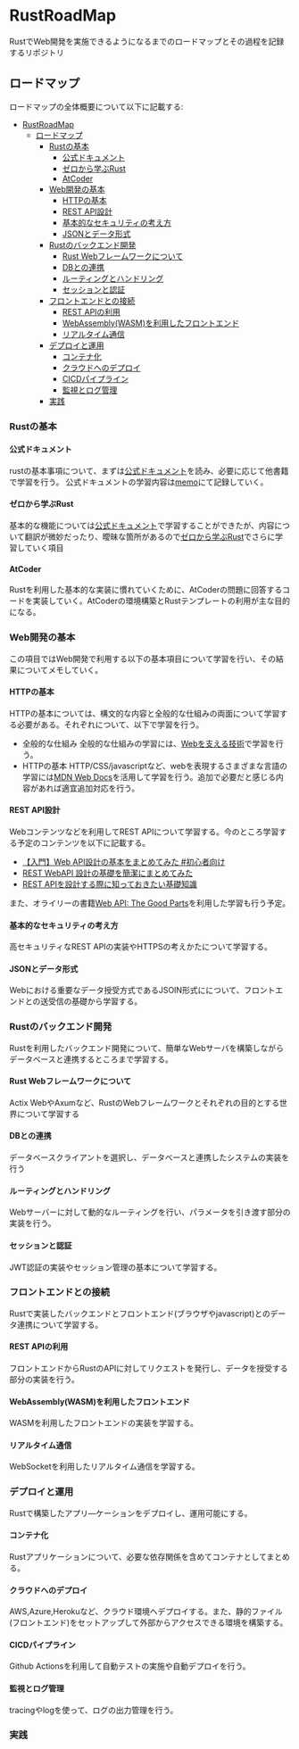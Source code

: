 # RustRoadMap

RustでWeb開発を実施できるようになるまでのロードマップとその過程を記録するリポジトリ

## ロードマップ

ロードマップの全体概要について以下に記載する:

- [RustRoadMap](#rustroadmap)
  - [ロードマップ](#ロードマップ)
    - [Rustの基本](#rustの基本)
      - [公式ドキュメント](#公式ドキュメント)
      - [ゼロから学ぶRust](#ゼロから学ぶrust)
      - [AtCoder](#atcoder)
    - [Web開発の基本](#web開発の基本)
      - [HTTPの基本](#httpの基本)
      - [REST API設計](#rest-api設計)
      - [基本的なセキュリティの考え方](#基本的なセキュリティの考え方)
      - [JSONとデータ形式](#jsonとデータ形式)
    - [Rustのバックエンド開発](#rustのバックエンド開発)
      - [Rust Webフレームワークについて](#rust-webフレームワークについて)
      - [DBとの連携](#dbとの連携)
      - [ルーティングとハンドリング](#ルーティングとハンドリング)
      - [セッションと認証](#セッションと認証)
    - [フロントエンドとの接続](#フロントエンドとの接続)
      - [REST APIの利用](#rest-apiの利用)
      - [WebAssembly(WASM)を利用したフロントエンド](#webassemblywasmを利用したフロントエンド)
      - [リアルタイム通信](#リアルタイム通信)
    - [デプロイと運用](#デプロイと運用)
      - [コンテナ化](#コンテナ化)
      - [クラウドへのデプロイ](#クラウドへのデプロイ)
      - [CICDパイプライン](#cicdパイプライン)
      - [監視とログ管理](#監視とログ管理)
    - [実践](#実践)

### Rustの基本

#### 公式ドキュメント

rustの基本事項について、まずは[公式ドキュメント](https://doc.rust-jp.rs/book-ja/)を読み、必要に応じて他書籍で学習を行う。
公式ドキュメントの学習内容は[memo](./RustTutorial//memo.md)にて記録していく。

#### ゼロから学ぶRust

基本的な機能については[公式ドキュメント](#公式ドキュメント)で学習することができたが、内容について翻訳が微妙だったり、曖昧な箇所があるので[ゼロから学ぶRust](https://bookclub.kodansha.co.jp/product?item=0000371815)でさらに学習していく項目

#### AtCoder

Rustを利用した基本的な実装に慣れていくために、AtCoderの問題に回答するコードを実装していく。AtCoderの環境構築とRustテンプレートの利用が主な目的になる。

### Web開発の基本

この項目ではWeb開発で利用する以下の基本項目について学習を行い、その結果についてメモしていく。

#### HTTPの基本

HTTPの基本については、構文的な内容と全般的な仕組みの両面について学習する必要がある。それぞれについて、以下で学習を行う。

- 全般的な仕組み
全般的な仕組みの学習には、[Webを支える技術](https://www.amazon.co.jp/Web%E3%82%92%E6%94%AF%E3%81%88%E3%82%8B%E6%8A%80%E8%A1%93-HTTP%E3%80%81URI%E3%80%81HTML%E3%80%81%E3%81%9D%E3%81%97%E3%81%A6REST-WEB-PRESS-plus/dp/4774142042)で学習を行う。
- HTTPの基本
HTTP/CSS/javascriptなど、webを表現するさまざまな言語の学習には[MDN Web Docs](https://developer.mozilla.org/ja/docs/Web)を活用して学習を行う。追加で必要だと感じる内容があれば適宜追加対応を行う。

#### REST API設計

Webコンテンツなどを利用してREST APIについて学習する。今のところ学習する予定のコンテンツを以下に記載する。

- [【入門】Web API設計の基本をまとめてみた #初心者向け](https://qiita.com/kbkb_k/items/6282fe7ea383276665f2?utm_source=chatgpt.com)
- [REST WebAPI 設計の基礎を簡潔にまとめてみた](https://qiita.com/yuuu1654/items/ce1199f047b9cbc41f9a?utm_source=chatgpt.com)
- [REST APIを設計する際に知っておきたい基礎知識](https://serverless.co.jp/blog/6zp8gbrwmsu/?utm_source=chatgpt.com)

また、オライリーの書籍[Web API: The Good Parts](https://www.oreilly.co.jp/books/9784873116860/)を利用した学習も行う予定。

#### 基本的なセキュリティの考え方

高セキュリティなREST APIの実装やHTTPSの考えかたについて学習する。

#### JSONとデータ形式

Webにおける重要なデータ授受方式であるJSOIN形式にについて、フロントエンドとの送受信の基礎から学習する。

### Rustのバックエンド開発

Rustを利用したバックエンド開発について、簡単なWebサーバを構築しながらデータベースと連携するところまで学習する。

#### Rust Webフレームワークについて

Actix WebやAxumなど、RustのWebフレームワークとそれぞれの目的とする世界について学習する

#### DBとの連携

データベースクライアントを選択し、データベースと連携したシステムの実装を行う

#### ルーティングとハンドリング

Webサーバーに対して動的なルーティングを行い、パラメータを引き渡す部分の実装を行う。

#### セッションと認証

JWT認証の実装やセッション管理の基本について学習する。

### フロントエンドとの接続

Rustで実装したバックエンドとフロントエンド(ブラウザやjavascript)とのデータ連携について学習する。

#### REST APIの利用

フロントエンドからRustのAPIに対してリクエストを発行し、データを授受する部分の実装を行う。

#### WebAssembly(WASM)を利用したフロントエンド

WASMを利用したフロントエンドの実装を学習する。

#### リアルタイム通信

WebSocketを利用したリアルタイム通信を学習する。

### デプロイと運用

Rustで構築したアプリ―ケーションをデプロイし、運用可能にする。

#### コンテナ化

Rustアプリケーションについて、必要な依存関係を含めてコンテナとしてまとめる。

#### クラウドへのデプロイ

AWS,Azure,Herokuなど、クラウド環境へデプロイする。また、静的ファイル(フロントエンド)をセットアップして外部からアクセスできる環境を構築する。

#### CICDパイプライン

Github Actionsを利用して自動テストの実施や自動デプロイを行う。

#### 監視とログ管理

tracingやlogを使って、ログの出力管理を行う。

### 実践
